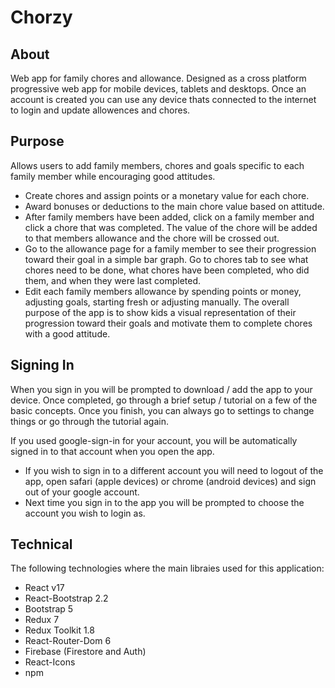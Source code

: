 # Chorzy

## About

Web app for family chores and allowance. Designed as a cross platform progressive web app for mobile devices, tablets and desktops. Once an account is created you can use any device thats connected to the internet to login and update allowences and chores.
## Purpose

Allows users to add family members, chores and goals specific to each family member while encouraging good attitudes. 
* Create chores and assign points or a monetary value for each chore. 
* Award bonuses or deductions to the main chore value based on attitude.
* After family members have been added, click on a family member and click a chore that was completed. The value of the chore will be added to that members allowance and the chore will be crossed out. 
* Go to the allowance page for a family member to see their progression toward their goal in a simple bar graph. Go to chores tab to see what chores need to be done, what chores have been completed, who did them, and when they were last completed. 
* Edit each family members allowance by spending points or money, adjusting goals, starting fresh or adjusting manually. The overall purpose of the app is to show kids a visual representation of their progression toward their goals and motivate them to complete chores with a good attitude.

## Signing In

When you sign in you will be prompted to download / add the app to your device.  Once completed, go through a brief setup / tutorial on a few of the basic concepts.  Once you finish, you can always go to settings to change things or go through the tutorial again.  

If you used google-sign-in for your account, you will be automatically signed in to that account when you open the app. 
* If you wish to sign in to a different account you will need to logout of the app, open safari (apple devices) or chrome (android devices) and sign out of your google account.
* Next time you sign in to the app you will be prompted to choose the account you wish to login as.

## Technical

The following technologies where the main libraies used for this application:
* React v17
* React-Bootstrap 2.2
* Bootstrap 5
* Redux 7
* Redux Toolkit 1.8
* React-Router-Dom 6
* Firebase (Firestore and Auth)
* React-Icons
* npm

